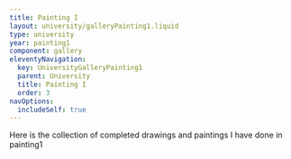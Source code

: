 ```yaml
---
title: Painting I
layout: university/galleryPainting1.liquid
type: university
year: painting1
component: gallery
eleventyNavigation:
  key: UniversityGalleryPainting1
  parent: University
  title: Painting I
  order: 3
navOptions:
  includeSelf: true
---
```


Here is the collection of completed drawings and paintings I have done in painting1
